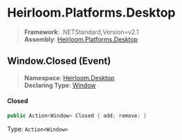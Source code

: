 # Heirloom.Platforms.Desktop

> **Framework**: .NETStandard,Version=v2.1  
> **Assembly**: [Heirloom.Platforms.Desktop][0]

## Window.Closed (Event)

> **Namespace**: [Heirloom.Desktop][0]  
> **Declaring Type**: [Window][1]

#### Closed

```cs
public Action<Window> Closed { add; remove; }
```

Type: `Action<Window>`

[0]: ../../../Heirloom.Platforms.Desktop.md
[1]: ../Window.md
